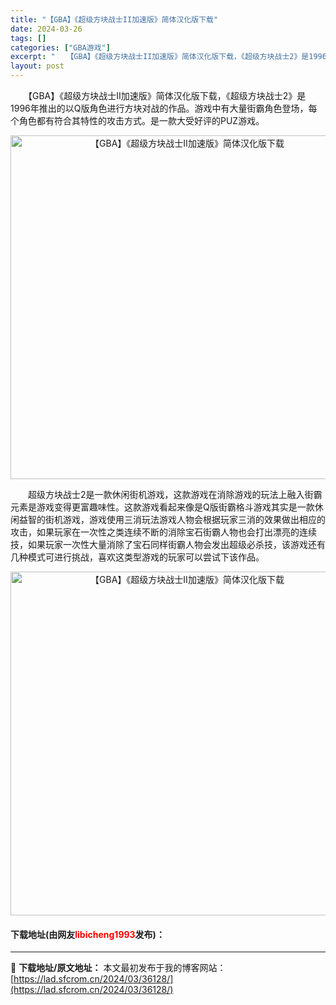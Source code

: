 ```yaml
---
title: "【GBA】《超级方块战士II加速版》简体汉化版下载"
date: 2024-03-26
tags: []
categories: ["GBA游戏"]
excerpt: "　　【GBA】《超级方块战士II加速版》简体汉化版下载，《超级方块战士2》是1996年推出的以Q版角色进行方块对战的作品。游戏中有大量街霸角色登场，每个角色都有符合其特性的攻击方式。是一款大受好评的PUZ游戏。 　　超级方块战士2是一款休闲街机游戏，这款游戏在消除游戏的玩法上融入街霸元素是游戏变得更&hellip;"
layout: post
---
```


 <p>　　【GBA】《超级方块战士II加速版》简体汉化版下载，《超级方块战士2》是1996年推出的以Q版角色进行方块对战的作品。游戏中有大量街霸角色登场，每个角色都有符合其特性的攻击方式。是一款大受好评的PUZ游戏。</p> <p align="center"><img align="" border="0" src="https://lad.sfcrom.cn/wp-content/uploads/2024/03/20240326_660263195a935.jpg" width="550" alt="【GBA】《超级方块战士II加速版》简体汉化版下载" /></p> <p>　　超级方块战士2是一款休闲街机游戏，这款游戏在消除游戏的玩法上融入街霸元素是游戏变得更富趣味性。这款游戏看起来像是Q版街霸格斗游戏其实是一款休闲益智的街机游戏，游戏使用三消玩法游戏人物会根据玩家三消的效果做出相应的攻击，如果玩家在一次性之类连续不断的消除宝石街霸人物也会打出漂亮的连续技，如果玩家一次性大量消除了宝石同样街霸人物会发出超级必杀技，该游戏还有几种模式可进行挑战，喜欢这类型游戏的玩家可以尝试下该作品。</p> <p align="center"><img align="" border="0" src="https://lad.sfcrom.cn/wp-content/uploads/2024/03/20240326_66026319cd332.jpg" width="550" alt="【GBA】《超级方块战士II加速版》简体汉化版下载" /></p> <p><h4>下载地址(由网友<font color="red">libicheng1993</font>发布)：</h4></p> 

---
📖 **下载地址/原文地址：** 本文最初发布于我的博客网站：[https://lad.sfcrom.cn/2024/03/36128/](https://lad.sfcrom.cn/2024/03/36128/)

